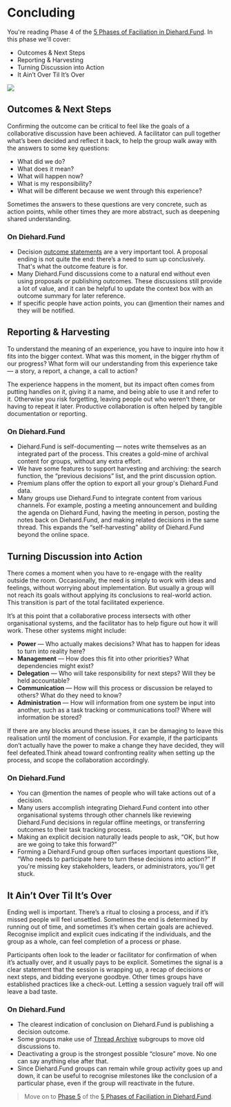 # Concluding

You're reading Phase 4 of the [5 Phases of Faciliation in Diehard.Fund](index.md). In this phase we'll cover:

* Outcomes & Next Steps
* Reporting & Harvesting
* Turning Discussion into Action
* It Ain’t Over Til It’s Over

<img src="img/concluding_1200.jpg">


## Outcomes & Next Steps

Confirming the outcome can be critical to feel like the goals of a collaborative discussion have been achieved. A facilitator can pull together what’s been decided and reflect it back, to help the group walk away with the answers to some key questions:

* What did we do?
* What does it mean?
* What will happen now?
* What is my responsibility?
* What will be different because we went through this experience?

Sometimes the answers to these questions are very concrete, such as action points, while other times they are more abstract, such as deepening shared understanding.

### On Diehard.Fund

* Decision [outcome statements](https://help.diehard.fund/en/proposals.html) are a very important tool. A proposal ending is not quite the end: there’s a need to sum up conclusively. That's what the outcome feature is for.
* Many Diehard.Fund discussions come to a natural end without even using proposals or publishing outcomes. These discussions still provide a lot of value, and it can be helpful to update the context box with an outcome summary for later reference.
* If specific people have action points, you can @mention their names and they will be notified.


## Reporting & Harvesting

To understand the meaning of an experience, you have to inquire into how it fits into the bigger context. What was this moment, in the bigger rhythm of our progress? What form will our understanding from this experience take — a story, a report, a change, a call to action?

The experience happens in the moment, but its impact often comes from putting handles on it, giving it a name, and being able to use it and refer to it. Otherwise you risk forgetting, leaving people out who weren't there, or having to repeat it later. Productive collaboration is often helped by tangible documentation or reporting.

### On Diehard.Fund

* Diehard.Fund is self-documenting — notes write themselves as an integrated part of the process. This creates a gold-mine of archival content for groups, without any extra effort.
* We have some features to support harvesting and archiving: the search function, the “previous decisions” list, and the print discussion option.
* Premium plans offer the option to export all your group's Diehard.Fund data.
* Many groups use Diehard.Fund to integrate content from various channels. For example, posting a meeting announcement and building the agenda on Diehard.Fund, having the meeting in person, posting the notes back on Diehard.Fund, and making related decisions in the same thread. This expands the “self-harvesting” ability of Diehard.Fund beyond the online space.


## Turning Discussion into Action

There comes a moment when you have to re-engage with the reality outside the room. Occasionally, the need is simply to work with ideas and feelings, without worrying about implementation. But usually a group will not reach its goals without applying its conclusions to real-world action. This transition is part of the total facilitated experience.

It’s at this point that a collaborative process intersects with other organisational systems, and the facilitator has to help figure out how it will work. These other systems might include:

* **Power** — Who actually makes decisions? What has to happen for ideas to turn into reality here?
* **Management** — How does this fit into other priorities? What dependencies might exist?
* **Delegation** — Who will take responsibility for next steps? Will they be held accountable?
* **Communication** — How will this process or discussion be relayed to others? What do they need to know?
* **Administration** — How will information from one system be input into another, such as a task tracking or communications tool? Where will information be stored?

If there are any blocks around these issues, it can be damaging to leave this realisation until the moment of conclusion. For example, if the participants don’t actually have the power to make a change they have decided, they will feel defeated.Think ahead toward confronting reality when setting up the process, and scope the collaboration accordingly.


### On Diehard.Fund

* You can @mention the names of people who will take actions out of a decision.
* Many users accomplish integrating Diehard.Fund content into other organisational systems through other channels like reviewing Diehard.Fund decisions in regular offline meetings, or transferring outcomes to their task tracking process.
* Making an explicit decision naturally leads people to ask, “OK, but how are we going to take this forward?”
* Forming a Diehard.Fund group often surfaces important questions like, “Who needs to participate here to turn these decisions into action?” If you're missing key stakeholders, leaders, or administrators, you'll get stuck.


## It Ain’t Over Til It’s Over

Ending well is important. There’s a ritual to closing a process, and if it’s missed people will feel unsettled. Sometimes the end is determined by running out of time, and sometimes it’s when certain goals are achieved. Recognise implicit and explicit cues indicating if the individuals, and the group as a whole, can feel completion of a process or phase.

Participants often look to the leader or facilitator for confirmation of when it’s actually over, and it usually pays to be explicit. Sometimes the signal is a clear statement that the session is wrapping up, a recap of decisions or next steps, and bidding everyone goodbye. Other times groups have established practices like a check-out. Letting a session vaguely trail off will leave a bad taste.

### On Diehard.Fund

* The clearest indication of conclusion on Diehard.Fund is publishing a decision outcome.
* Some groups make use of [Thread Archive](http://blog.loomio.org/2016/04/23/organise/) subgroups to move old discussions to.
* Deactivating a group is the strongest possible “closure” move. No one can say anything else after that.
* Since Diehard.Fund groups can remain while group activity goes up and down, it can be useful to recognise milestones like the conclusion of a particular phase, even if the group will reactivate in the future.


> Move on to [Phase 5](ongoing_practice.md) of the [5 Phases of Faciliation in Diehard.Fund](index.md).
